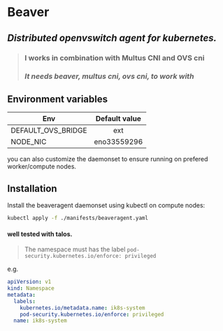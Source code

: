 # Beaver
## _**Distributed openvswitch agent for kubernetes.**_

> ### I works in combination with Multus CNI and OVS cni
> ### _It needs beaver, multus cni, ovs cni, to work with_


## Environment variables

|      Env             | Default value |
| -------------------- |:-------------:|
| DEFAULT_OVS_BRIDGE   | ext           |
| NODE_NIC             | eno33559296   |


you can also customize the daemonset to ensure running on prefered worker/compute nodes.

## Installation
Install the beaveragent daemonset using kubectl on compute nodes:
```bash
kubectl apply -f ./manifests/beaveragent.yaml
```

#### well tested with talos.
> The namespace must has the label ```pod-security.kubernetes.io/enforce: privileged```

e.g.
```yaml
apiVersion: v1
kind: Namespace
metadata:
  labels:
    kubernetes.io/metadata.name: ik8s-system
    pod-security.kubernetes.io/enforce: privileged
  name: ik8s-system
```
